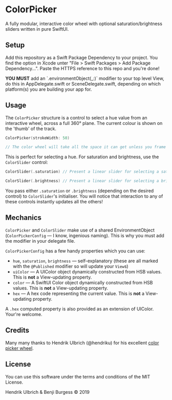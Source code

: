 # ColorPicker

A fully modular, interactive color wheel with optional saturation/brightness sliders written in pure SwiftUI.

## Setup

Add this repository as a Swift Package Dependency to your project. You find the option in Xcode unter "File > Swift Packages > Add Package Dependency...". Paste the HTTPS reference to this repo and you're done!

<aside class="notice">
    <b>YOU MUST</b> add an `.environmentObject(_:)` modifier to your top level View, do this in AppDelegate.swift or SceneDelegate.swift, depending on which platform(s) you are building your app for.
</aside>

## Usage

The `ColorPicker` structure is a control to select a hue value from 
an interactive wheel, across a full 360° plane. The current colour is shown on the 'thumb' of the track.

```swift
ColorPicker(strokeWidth: 50)

// The color wheel will take all the space it can get unless you frame it to a custom size. You are also able to specify the `strokeWidth` of the color wheel over the given property.
```

This is perfect for selecting a hue. For saturation and brightness, use the `ColorSlider` control:

```swift
ColorSlider(.saturation) // Present a linear slider for selecting a saturation value between 0...1.0

ColorSlider(.brightness) // Present a linear slider for selecting a brightness value between 0...1.0

```
You pass either `.saturation` or `.brightness` (depending on the desired control) to `ColorSlider`'s initialiser. You will notice that interaction to any of these controls instantly updates all the others!

## Mechanics
`ColorPicker` and `ColorSlider` make use of a shared EnvironmentObject (`ColorPickerConfig` — I know, ingenious naming). This is why you must add the modifier in your delegate file.

`ColorPickerConfig` has a few handy properties which you can use:

- `hue`, `saturation`,  `brightness` — self-explanatory (these are all marked with the `@Published` modifier so will update your `View`s)
- `uiColor` — A UIColor object dynamically constructed from HSB values. This is **not** a View-updating property.
- `color` — A SwiftUI Color object dynamically constructed from HSB values. This is **not** a View-updating property.
- `hex` — A hex code representing the current value. This is **not** a View-updating property.

A `.hex` computed property is also provided as an extension of UIColor. Your're welcome.


## Credits

Many many thanks to Hendrik Ulbrich (@hendriku) for his excellent [color picker wheel](https://github.com/hendriku/ColorPicker).


## License

You can use this software under the terms and conditions of the MIT License.

Hendrik Ulbrich & Benji Burgess © 2019
